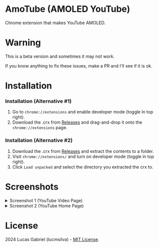 # AmoTube (AMOLED YouTube)
Chrome extension that makes YouTube AMOLED.

# Warning
This is a beta version and sometimes it may not work.

If you know anything to fix these issues, make a PR and I'll see if it is ok.

# Installation
### Installation (Alternative #1)
1. Go to `chrome://extensions` and enable developer mode (toggle in top right).
2. Download the .crx from [Releases](https://github.com/lucmsilva651/amotube/releases/latest/) and drag-and-drop it onto the `chrome://extensions` page.

### Installation (Alternative #2)
1. Download the .crx from [Releases](https://github.com/lucmsilva651/amotube/releases/latest/) and extract the contents to a folder.
2. Visit `chrome://extensions/` and turn on developer mode (toggle in top right).
3. Click `Load unpacked` and select the directory you extracted the crx to.

# Screenshots
<details>
  <summary>Screenshot 1 (YouTube Video Page)</summary>
  <br>
  
![](https://telegra.ph/file/457d96c874e42fcb6c0c3.jpg)
</details>

<details>
  <summary>Screenshot 2 (YouTube Home Page)</summary>
  <br>

![](https://telegra.ph/file/649e1a03c2ddbc8d7fee5.jpg)
</details>

# License
2024 Lucas Gabriel (lucmsilva) - [MIT License](https://github.com/lucmsilva651/amotube/?tab=MIT-1-ov-file).
